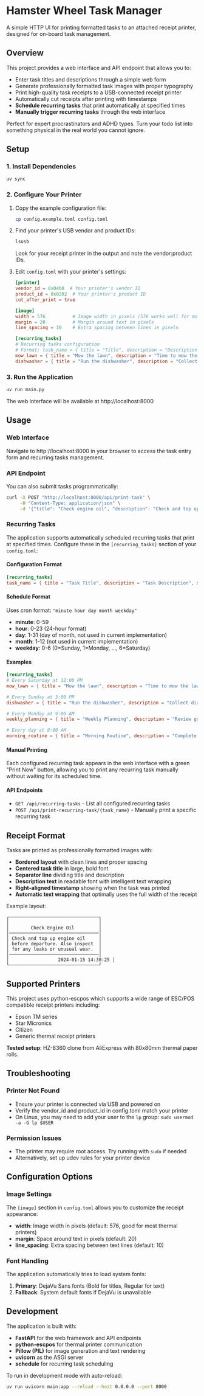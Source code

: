 # Hamster Wheel Task Manager

A simple HTTP UI for printing formatted tasks to an attached receipt printer, designed for on-board task management.

## Overview

This project provides a web interface and API endpoint that allows you to:
- Enter task titles and descriptions through a simple web form
- Generate professionally formatted task images with proper typography
- Print high-quality task receipts to a USB-connected receipt printer
- Automatically cut receipts after printing with timestamps
- **Schedule recurring tasks** that print automatically at specified times
- **Manually trigger recurring tasks** through the web interface

Perfect for expert procrastinators and ADHD types. Turn your todo list into something physical in the real world you cannot ignore.

## Setup

### 1. Install Dependencies

```bash
uv sync
```

### 2. Configure Your Printer

1. Copy the example configuration file:
   ```bash
   cp config.example.toml config.toml
   ```

2. Find your printer's USB vendor and product IDs:
   ```bash
   lsusb
   ```
   Look for your receipt printer in the output and note the vendor:product IDs.

3. Edit `config.toml` with your printer's settings:
   ```toml
   [printer]
   vendor_id = 0x04b8  # Your printer's vendor ID
   product_id = 0x0202  # Your printer's product ID
   cut_after_print = true

   [image]
   width = 576          # Image width in pixels (576 works well for most thermal printers)
   margin = 20          # Margin around text in pixels
   line_spacing = 10    # Extra spacing between lines in pixels

   [recurring_tasks]
   # Recurring tasks configuration
   # Format: task_name = { title = "Title", description = "Description", schedule = "cron_expression" }
   mow_lawn = { title = "Mow the lawn", description = "Time to mow the lawn and maintain the yard", schedule = "0 12 * * 6" }
   dishwasher = { title = "Run the dishwasher", description = "Collect dirty dishes and run the dishwasher", schedule = "0 15 * * 0" }
   ```

### 3. Run the Application

```bash
uv run main.py
```

The web interface will be available at http://localhost:8000

## Usage

### Web Interface

Navigate to http://localhost:8000 in your browser to access the task entry form and recurring tasks management.

### API Endpoint

You can also submit tasks programmatically:

```bash
curl -X POST "http://localhost:8000/api/print-task" \
     -H "Content-Type: application/json" \
     -d '{"title": "Check engine oil", "description": "Check and top up engine oil before departure"}'
```

### Recurring Tasks

The application supports automatically scheduled recurring tasks that print at specified times. Configure these in the `[recurring_tasks]` section of your `config.toml`:

#### Configuration Format
```toml
[recurring_tasks]
task_name = { title = "Task Title", description = "Task Description", schedule = "cron_expression" }
```

#### Schedule Format
Uses cron format: `"minute hour day month weekday"`
- **minute**: 0-59
- **hour**: 0-23 (24-hour format)
- **day**: 1-31 (day of month, not used in current implementation)
- **month**: 1-12 (not used in current implementation)
- **weekday**: 0-6 (0=Sunday, 1=Monday, ..., 6=Saturday)

#### Examples
```toml
[recurring_tasks]
# Every Saturday at 12:00 PM
mow_lawn = { title = "Mow the lawn", description = "Time to mow the lawn and maintain the yard", schedule = "0 12 * * 6" }

# Every Sunday at 3:00 PM
dishwasher = { title = "Run the dishwasher", description = "Collect dirty dishes and run the dishwasher", schedule = "0 15 * * 0" }

# Every Monday at 9:00 AM
weekly_planning = { title = "Weekly Planning", description = "Review goals and plan the week ahead", schedule = "0 9 * * 1" }

# Every day at 8:00 AM
morning_routine = { title = "Morning Routine", description = "Complete morning routine checklist", schedule = "0 8 * * *" }
```

#### Manual Printing
Each configured recurring task appears in the web interface with a green "Print Now" button, allowing you to print any recurring task manually without waiting for its scheduled time.

#### API Endpoints
- `GET /api/recurring-tasks` - List all configured recurring tasks
- `POST /api/print-recurring-task/{task_name}` - Manually print a specific recurring task

## Receipt Format

Tasks are printed as professionally formatted images with:
- **Bordered layout** with clean lines and proper spacing
- **Centered task title** in large, bold font
- **Separator line** dividing title and description
- **Description text** in readable font with intelligent text wrapping
- **Right-aligned timestamp** showing when the task was printed
- **Automatic text wrapping** that optimally uses the full width of the receipt

Example layout:
```
┌─────────────────────────────────┐
│                                 │
│        Check Engine Oil         │
│─────────────────────────────────│
│ Check and top up engine oil     │
│ before departure. Also inspect  │
│ for any leaks or unusual wear.  │
│─────────────────────────────────│
│                  2024-01-15 14:30:25 │
└─────────────────────────────────┘
```

## Supported Printers

This project uses python-escpos which supports a wide range of ESC/POS compatible receipt printers including:
- Epson TM series
- Star Micronics
- Citizen
- Generic thermal receipt printers

**Tested setup**: HZ-8360 clone from AliExpress with 80x80mm thermal paper rolls.

## Troubleshooting

### Printer Not Found
- Ensure your printer is connected via USB and powered on
- Verify the vendor_id and product_id in config.toml match your printer
- On Linux, you may need to add your user to the `lp` group: `sudo usermod -a -G lp $USER`

### Permission Issues
- The printer may require root access. Try running with `sudo` if needed
- Alternatively, set up udev rules for your printer device

## Configuration Options

### Image Settings
The `[image]` section in `config.toml` allows you to customize the receipt appearance:
- **width**: Image width in pixels (default: 576, good for most thermal printers)
- **margin**: Space around text in pixels (default: 20)
- **line_spacing**: Extra spacing between text lines (default: 10)

### Font Handling
The application automatically tries to load system fonts:
1. **Primary**: DejaVu Sans fonts (Bold for titles, Regular for text)
2. **Fallback**: System default fonts if DejaVu is unavailable

## Development

The application is built with:
- **FastAPI** for the web framework and API endpoints
- **python-escpos** for thermal printer communication
- **Pillow (PIL)** for image generation and text rendering
- **uvicorn** as the ASGI server
- **schedule** for recurring task scheduling

To run in development mode with auto-reload:
```bash
uv run uvicorn main:app --reload --host 0.0.0.0 --port 8000
```